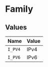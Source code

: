 # Family


## Values

| Name    | Value   |
| ------- | ------- |
| `I_PV4` | IPv4    |
| `I_PV6` | IPv6    |